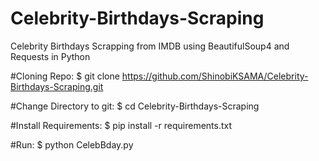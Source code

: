 # Celebrity-Birthdays-Scraping
Celebrity Birthdays Scrapping from IMDB using BeautifulSoup4 and Requests in Python


#Cloning Repo:
$ git clone https://github.com/ShinobiKSAMA/Celebrity-Birthdays-Scraping.git

#Change Directory to git:
$ cd Celebrity-Birthdays-Scraping

#Install Requirements:
$ pip install -r requirements.txt

#Run:
$ python CelebBday.py
